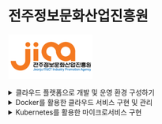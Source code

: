 # 전주정보문화산업진흥원

![](jica-logo.png)

<details>

<summary>클라우드 플랫폼으로 개발 및 운영 환경 구성하기</summary>

<img src="thumb.course-cloud.jpg" alt="" data-size="original">

<img src="cloud-course.jpg" alt="" data-size="original">

</details>

<details>

<summary>Docker를 활용한 클라우드 서비스 구현 및 관리</summary>

<img src="thumb.course-docker.jpg" alt="" data-size="original">

<img src="docker-course.jpg" alt="" data-size="original">

</details>

<details>

<summary>Kubernetes를 활용한 마이크로서비스 구현</summary>

<img src="thumb.course-kubernetes.jpg" alt="" data-size="original">

<img src="kubernetes-course.jpg" alt="" data-size="original">

</details>
